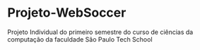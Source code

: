 # Projeto-WebSoccer
Projeto Individual do primeiro semestre do curso de ciências da computação da faculdade São Paulo Tech School
